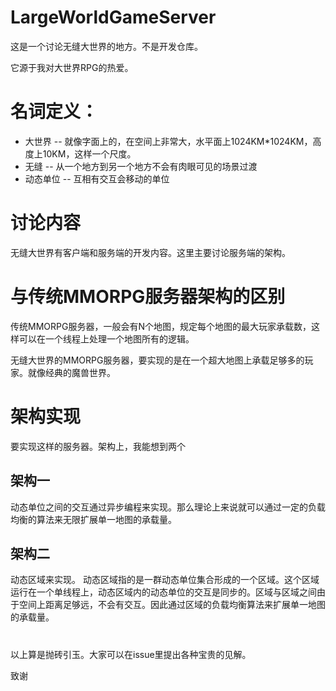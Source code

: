 # LargeWorldGameServer

这是一个讨论无缝大世界的地方。不是开发仓库。

它源于我对大世界RPG的热爱。

# 名词定义：
* 大世界 -- 就像字面上的，在空间上非常大，水平面上1024KM*1024KM，高度上10KM，这样一个尺度。
* 无缝   -- 从一个地方到另一个地方不会有肉眼可见的场景过渡
* 动态单位 -- 互相有交互会移动的单位

# 讨论内容
无缝大世界有客户端和服务端的开发内容。这里主要讨论服务端的架构。

# 与传统MMORPG服务器架构的区别
传统MMORPG服务器，一般会有N个地图，规定每个地图的最大玩家承载数，这样可以在一个线程上处理一个地图所有的逻辑。

无缝大世界的MMORPG服务器，要实现的是在一个超大地图上承载足够多的玩家。就像经典的魔兽世界。

# 架构实现
要实现这样的服务器。架构上，我能想到两个

## 架构一
动态单位之间的交互通过异步编程来实现。那么理论上来说就可以通过一定的负载均衡的算法来无限扩展单一地图的承载量。

## 架构二
动态区域来实现。
动态区域指的是一群动态单位集合形成的一个区域。这个区域运行在一个单线程上，动态区域内的动态单位的交互是同步的。区域与区域之间由于空间上距离足够远，不会有交互。因此通过区域的负载均衡算法来扩展单一地图的承载量。

#
以上算是抛砖引玉。大家可以在issue里提出各种宝贵的见解。

致谢

